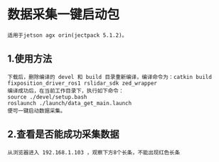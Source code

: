 # 数据采集一键启动包
    适用于jetson agx orin(jectpack 5.1.2)。
    
## 1.使用方法
    下载后，删除编译的 devel 和 build 目录重新编译，编译命令为：catkin build fixposition_driver_ros1 rslidar_sdk zed_wrapper
    编译成功后，在当前工作目录下，执行如下命令：
    source ./devel/setup.bash
    roslaunch ./launch/data_get_main.launch
    便可一键启动数据采集。

## 2.查看是否能成功采集数据
    从浏览器进入 192.168.1.103 ，观察下方8个长条，不能出现红色长条

